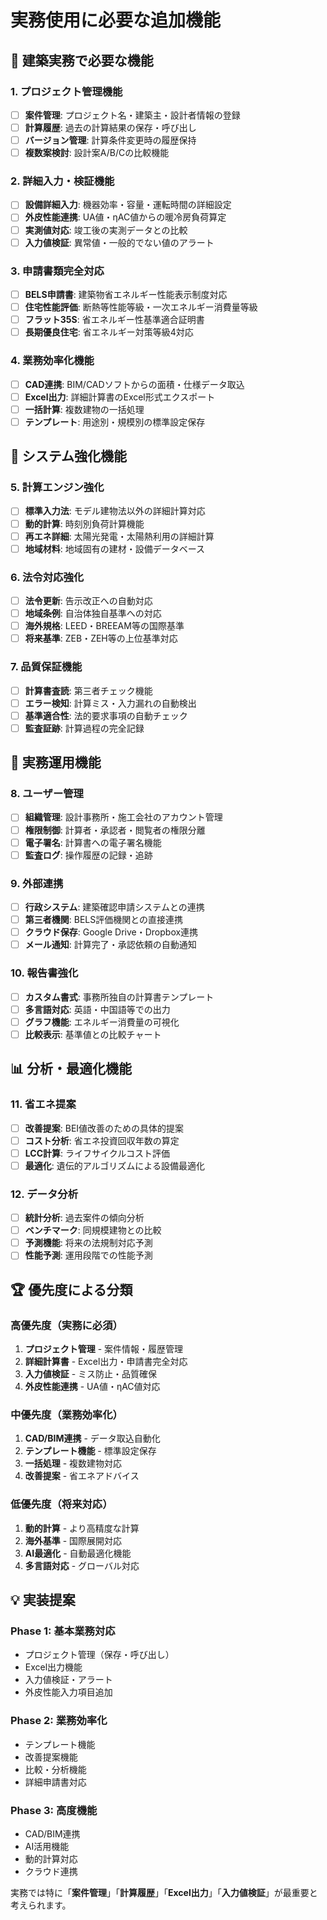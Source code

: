 # 実務使用に必要な追加機能

## 🏢 建築実務で必要な機能

### 1. **プロジェクト管理機能**
- [ ] **案件管理**: プロジェクト名・建築主・設計者情報の登録
- [ ] **計算履歴**: 過去の計算結果の保存・呼び出し
- [ ] **バージョン管理**: 計算条件変更時の履歴保持
- [ ] **複数案検討**: 設計案A/B/Cの比較機能

### 2. **詳細入力・検証機能**
- [ ] **設備詳細入力**: 機器効率・容量・運転時間の詳細設定
- [ ] **外皮性能連携**: UA値・ηAC値からの暖冷房負荷算定
- [ ] **実測値対応**: 竣工後の実測データとの比較
- [ ] **入力値検証**: 異常値・一般的でない値のアラート

### 3. **申請書類完全対応**
- [ ] **BELS申請書**: 建築物省エネルギー性能表示制度対応
- [ ] **住宅性能評価**: 断熱等性能等級・一次エネルギー消費量等級
- [ ] **フラット35S**: 省エネルギー性基準適合証明書
- [ ] **長期優良住宅**: 省エネルギー対策等級4対応

### 4. **業務効率化機能**
- [ ] **CAD連携**: BIM/CADソフトからの面積・仕様データ取込
- [ ] **Excel出力**: 詳細計算書のExcel形式エクスポート
- [ ] **一括計算**: 複数建物の一括処理
- [ ] **テンプレート**: 用途別・規模別の標準設定保存

## 🔧 システム強化機能

### 5. **計算エンジン強化**
- [ ] **標準入力法**: モデル建物法以外の詳細計算対応
- [ ] **動的計算**: 時刻別負荷計算機能
- [ ] **再エネ詳細**: 太陽光発電・太陽熱利用の詳細計算
- [ ] **地域材料**: 地域固有の建材・設備データベース

### 6. **法令対応強化**
- [ ] **法令更新**: 告示改正への自動対応
- [ ] **地域条例**: 自治体独自基準への対応
- [ ] **海外規格**: LEED・BREEAM等の国際基準
- [ ] **将来基準**: ZEB・ZEH等の上位基準対応

### 7. **品質保証機能**
- [ ] **計算書査読**: 第三者チェック機能
- [ ] **エラー検知**: 計算ミス・入力漏れの自動検出
- [ ] **基準適合性**: 法的要求事項の自動チェック
- [ ] **監査証跡**: 計算過程の完全記録

## 💼 実務運用機能

### 8. **ユーザー管理**
- [ ] **組織管理**: 設計事務所・施工会社のアカウント管理
- [ ] **権限制御**: 計算者・承認者・閲覧者の権限分離
- [ ] **電子署名**: 計算書への電子署名機能
- [ ] **監査ログ**: 操作履歴の記録・追跡

### 9. **外部連携**
- [ ] **行政システム**: 建築確認申請システムとの連携
- [ ] **第三者機関**: BELS評価機関との直接連携
- [ ] **クラウド保存**: Google Drive・Dropbox連携
- [ ] **メール通知**: 計算完了・承認依頼の自動通知

### 10. **報告書強化**
- [ ] **カスタム書式**: 事務所独自の計算書テンプレート
- [ ] **多言語対応**: 英語・中国語等での出力
- [ ] **グラフ機能**: エネルギー消費量の可視化
- [ ] **比較表示**: 基準値との比較チャート

## 📊 分析・最適化機能

### 11. **省エネ提案**
- [ ] **改善提案**: BEI値改善のための具体的提案
- [ ] **コスト分析**: 省エネ投資回収年数の算定
- [ ] **LCC計算**: ライフサイクルコスト評価
- [ ] **最適化**: 遺伝的アルゴリズムによる設備最適化

### 12. **データ分析**
- [ ] **統計分析**: 過去案件の傾向分析
- [ ] **ベンチマーク**: 同規模建物との比較
- [ ] **予測機能**: 将来の法規制対応予測
- [ ] **性能予測**: 運用段階での性能予測

## 🏆 優先度による分類

### **高優先度（実務に必須）**
1. **プロジェクト管理** - 案件情報・履歴管理
2. **詳細計算書** - Excel出力・申請書完全対応
3. **入力値検証** - ミス防止・品質確保
4. **外皮性能連携** - UA値・ηAC値対応

### **中優先度（業務効率化）**
1. **CAD/BIM連携** - データ取込自動化
2. **テンプレート機能** - 標準設定保存
3. **一括処理** - 複数建物対応
4. **改善提案** - 省エネアドバイス

### **低優先度（将来対応）**
1. **動的計算** - より高精度な計算
2. **海外基準** - 国際展開対応
3. **AI最適化** - 自動最適化機能
4. **多言語対応** - グローバル対応

## 💡 実装提案

### **Phase 1: 基本業務対応**
- プロジェクト管理（保存・呼び出し）
- Excel出力機能
- 入力値検証・アラート
- 外皮性能入力項目追加

### **Phase 2: 業務効率化**
- テンプレート機能
- 改善提案機能
- 比較・分析機能
- 詳細申請書対応

### **Phase 3: 高度機能**
- CAD/BIM連携
- AI活用機能
- 動的計算対応
- クラウド連携

実務では特に「**案件管理**」「**計算履歴**」「**Excel出力**」「**入力値検証**」が最重要と考えられます。